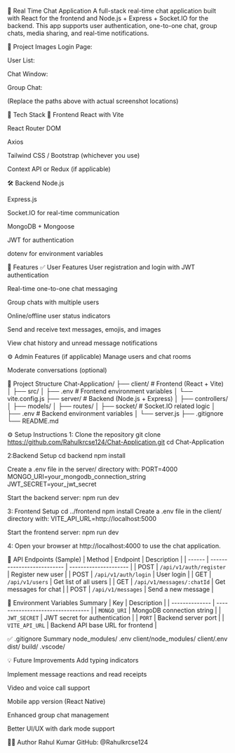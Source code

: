 💬 Real Time Chat Application
A full-stack real-time chat application built with React for the frontend and Node.js + Express + Socket.IO for the backend. This app supports user authentication, one-to-one chat, group chats, media sharing, and real-time notifications.

📸 Project Images
Login Page:

User List:

Chat Window:

Group Chat:

(Replace the paths above with actual screenshot locations)

🚀 Tech Stack
🔧 Frontend
React with Vite

React Router DOM

Axios

Tailwind CSS / Bootstrap (whichever you use)

Context API or Redux (if applicable)

🛠 Backend
Node.js

Express.js

Socket.IO for real-time communication

MongoDB + Mongoose

JWT for authentication

dotenv for environment variables

🎯 Features
✅ User Features
User registration and login with JWT authentication

Real-time one-to-one chat messaging

Group chats with multiple users

Online/offline user status indicators

Send and receive text messages, emojis, and images

View chat history and unread message notifications

⚙️ Admin Features (if applicable)
Manage users and chat rooms

Moderate conversations (optional)

📁 Project Structure
Chat-Application/
├── client/               # Frontend (React + Vite)
│   ├── src/
│   ├── .env              # Frontend environment variables
│   └── vite.config.js
├── server/               # Backend (Node.js + Express)
│   ├── controllers/
│   ├── models/
│   ├── routes/
│   ├── socket/           # Socket.IO related logic
│   ├── .env              # Backend environment variables
│   └── server.js
├── .gitignore
└── README.md

⚙️ Setup Instructions
   1: Clone the repository
   git clone https://github.com/Rahulkrcse124/Chat-Application.git
   cd Chat-Application

2:Backend Setup
cd backend
npm install

Create a .env file in the server/ directory with:
PORT=4000
MONGO_URI=your_mongodb_connection_string
JWT_SECRET=your_jwt_secret

Start the backend server:
npm run dev

3: Frontend Setup
cd ../frontend
npm install
Create a .env file in the client/ directory with:
VITE_API_URL=http://localhost:5000

Start the frontend server:
npm run dev

4: Open your browser at http://localhost:4000 to use the chat application.

🧪 API Endpoints (Sample)
| Method | Endpoint                   | Description           |
| ------ | -------------------------- | --------------------- |
| POST   | `/api/v1/auth/register`    | Register new user     |
| POST   | `/api/v1/auth/login`       | User login            |
| GET    | `/api/v1/users`            | Get list of all users |
| GET    | `/api/v1/messages/:chatId` | Get messages for chat |
| POST   | `/api/v1/messages`         | Send a new message    |

🧾 Environment Variables Summary
| Key            | Description                       |
| -------------- | --------------------------------- |
| `MONGO_URI`    | MongoDB connection string         |
| `JWT_SECRET`   | JWT secret for authentication     |
| `PORT`         | Backend server port               |
| `VITE_API_URL` | Backend API base URL for frontend |


✅ .gitignore Summary
node_modules/
.env
client/node_modules/
client/.env
dist/
build/
.vscode/

💡 Future Improvements
Add typing indicators

Implement message reactions and read receipts

Video and voice call support

Mobile app version (React Native)

Enhanced group chat management

Better UI/UX with dark mode support


👨‍💻 Author
Rahul Kumar
GitHub: @Rahulkrcse124
